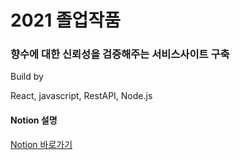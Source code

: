 # 2021 졸업작품

<h3>향수에 대한 신뢰성을 검증해주는 서비스사이트 구축</h3>
<p>Build by</p>
<p>React, javascript, RestAPI, Node.js</p>
<h4>Notion 설명</h4>
<a href='https://sangjuntechs.notion.site/7d3e87f31e6542d585fc2d0a5ac51897'>Notion 바로가기</a>
